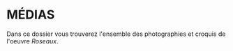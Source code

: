 # MÉDIAS

Dans ce dossier vous trouverez l'ensemble des photographies et croquis de l'oeuvre *Roseaux*.
